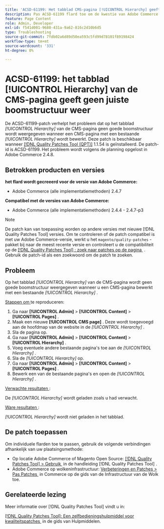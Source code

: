```yaml
---
title: 'ACSD-61199: Het tabblad CMS-pagina [!UICONTROL Hierarchy] geeft geen juiste boomstructuur weer'
description: Pas ACSD-61199 flard toe om de kwestie van Adobe Commerce te bevestigen waar het lusje van de pagina van CMS * [!UICONTROL Hierarchy] * geen juiste boomstructuur toont wanneer het uitgeven van een pagina van CMS met bestaand * [!UICONTROL Hierarchy] *.
feature: Page Content
role: Admin, Developer
exl-id: f541d001-9680-431a-9a62-816c2d10b6d5
type: Troubleshooting
source-git-commit: 7fdb02a6d89d50ea593c5fd99d78101f89198424
workflow-type: tm+mt
source-wordcount: '331'
ht-degree: 0%

---
```


# ACSD-61199: het tabblad [!UICONTROL Hierarchy] van de CMS-pagina geeft geen juiste boomstructuur weer

De ACSD-61199-patch verhelpt het probleem dat op het tabblad *[!UICONTROL Hierarchy]* van de CMS-pagina geen goede boomstructuur wordt weergegeven wanneer een CMS-pagina met een bestaande *[!UICONTROL Hierarchy]* wordt bewerkt. Deze patch is beschikbaar wanneer [[!DNL Quality Patches Tool (QPT)]](/help/tools/quality-patches-tool/quality-patches-tool-to-self-serve-quality-patches.md) 1.1.54 is geïnstalleerd. De patch-id is ACSD-61199. Het probleem wordt volgens de planning opgelost in Adobe Commerce 2.4.8.

## Betrokken producten en versies

**het flard wordt gecreeerd voor de versie van Adobe Commerce:**

* Adobe Commerce (alle implementatiemethoden) 2.4.7

**Compatibel met de versies van Adobe Commerce:**

* Adobe Commerce (alle implementatiemethoden) 2.4.4 - 2.4.7-p3

>[!NOTE]
>
>De patch kan van toepassing worden op andere versies met nieuwe [!DNL Quality Patches Tool] versies. Om te controleren of de patch compatibel is met uw Adobe Commerce-versie, werkt u het `magento/quality-patches` -pakket bij naar de meest recente versie en controleert u de compatibiliteit op de [[!DNL Quality Patches Tool] : zoek naar patches op de pagina &#x200B;](https://experienceleague.adobe.com/tools/commerce-quality-patches/index.html?lang=nl-NL) . Gebruik de patch-id als een zoekwoord om de patch te zoeken.

## Probleem

Op het tabblad *[!UICONTROL Hierarchy]* van de CMS-pagina wordt geen goede boomstructuur weergegeven wanneer u een CMS-pagina bewerkt met een bestaande *[!UICONTROL Hierarchy]* .

<u> Stappen om </u> te reproduceren:

1. Ga naar **[!UICONTROL Admin]** > **[!UICONTROL Content]** > **[!UICONTROL Pages]** .
1. Maak een nieuwe **[!UICONTROL CMS page]** . Deze wordt toegevoegd aan de hoofdmap van de website in de *[!UICONTROL Hierarchy]* .
1. Sla de pagina op.
1. Ga naar **[!UICONTROL Admin]** > **[!UICONTROL Content]** > **[!UICONTROL Hierarchy]** .
1. Voeg eventuele andere bestaande pagina&#39;s toe aan de *[!UICONTROL Hierarchy]* .
1. Sla de *[!UICONTROL Hierarchy]* op.
1. Ga naar **[!UICONTROL Admin]** > **[!UICONTROL Content]** > **[!UICONTROL Pages]** .
1. Bewerk een van de bestaande pagina&#39;s en open de *[!UICONTROL Hierarchy]* .

<u> Verwachte resultaten </u>:

De *[!UICONTROL Hierarchy]* wordt geladen zoals u had verwacht.

<u> Ware resultaten </u>:

*[!UICONTROL Hierarchy]* wordt niet geladen in het tabblad.

## De patch toepassen

Om individuele flarden toe te passen, gebruik de volgende verbindingen afhankelijk van uw plaatsingsmethode:

* Op locatie Adobe Commerce of Magento Open Source: [[!DNL Quality Patches Tool] > Gebruik &#x200B;](/help/tools/quality-patches-tool/usage.md) in de handleiding [!DNL Quality Patches Tool] .
* Adobe Commerce op wolkeninfrastructuur: [&#x200B; Verbeteringen en Patches > Pas Patches &#x200B;](https://experienceleague.adobe.com/docs/commerce-cloud-service/user-guide/develop/upgrade/apply-patches.html?lang=nl-NL) in Commerce op de gids van de Infrastructuur van de Wolk toe.

## Gerelateerde lezing

Meer informatie over [!DNL Quality Patches Tool] vindt u in:

[[!DNL Quality Patches Tool]: Een zelfbedieningshulpmiddel voor kwaliteitspatches &#x200B;](/help/tools/quality-patches-tool/quality-patches-tool-to-self-serve-quality-patches.md) in de gids van Hulpmiddelen.

